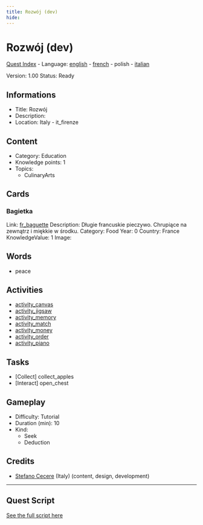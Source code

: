 ```yaml
---
title: Rozwój (dev)
hide:
---
```


# Rozwój (dev)
[Quest Index](./index.pl.md) - Language: [english](./dev.md) - [french](./dev.fr.md) - polish - [italian](./dev.it.md)

Version: 1.00
Status: Ready

## Informations

- Title: Rozwój
- Description: 
- Location: Italy - it_firenze
## Content
- Category: Education
- Knowledge points: 1
- Topics:
  - CulinaryArts

## Cards
### Bagietka
Link: [fr_baguette](../cards/index.md#fr_baguette)
Description: Długie francuskie pieczywo. Chrupiące na zewnątrz i miękkie w środku.
Category: Food
Year: 0
Country: France
KnowledgeValue: 1
Image: 

## Words
- peace
## Activities
- [activity_canvas](../activities/index.md#activity_canvas)
- [activity_jigsaw](../activities/index.md#activity_jigsaw)
- [activity_memory](../activities/index.md#activity_memory)
- [activity_match](../activities/index.md#activity_match)
- [activity_money](../activities/index.md#activity_money)
- [activity_order](../activities/index.md#activity_order)
- [activity_piano](../activities/index.md#activity_piano)

## Tasks
- [Collect] collect_apples
- [Interact] open_chest
## Gameplay
- Difficulty: Tutorial
- Duration (min): 10
- Kind:
  - Seek
  - Deduction
## Credits
- [Stefano Cecere](https://stefanocecere.com) (Italy) (content, design, development)

---

## Quest Script

[See the full script here](./dev-script.pl.md)
